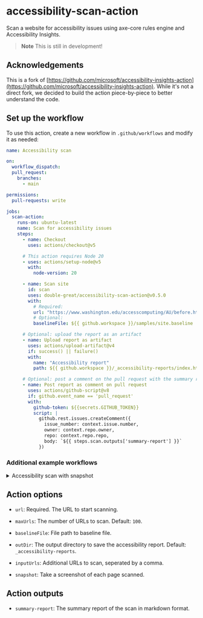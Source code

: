 # accessibility-scan-action

Scan a website for accessibility issues using axe-core rules engine and Accessibility Insights.

> **Note**
> This is still in development!

## Acknowledgements

This is a fork of [https://github.com/microsoft/accessibility-insights-action](https://github.com/microsoft/accessibility-insights-action). While it's not a direct fork, we decided to build the action piece-by-piece to better understand the code.

<!-- START GENERATED DOCUMENTATION -->

## Set up the workflow

To use this action, create a new workflow in `.github/workflows` and modify it as needed:

```yml
name: Accessibility scan

on:
  workflow_dispatch:
  pull_request:
    branches:
      - main

permissions:
  pull-requests: write

jobs:
  scan-action:
    runs-on: ubuntu-latest
    name: Scan for accessibility issues
    steps:
      - name: Checkout
        uses: actions/checkout@v5

      # This action requires Node 20
      - uses: actions/setup-node@v5
        with:
          node-version: 20

      - name: Scan site
        id: scan
        uses: double-great/accessibility-scan-action@v0.5.0
        with:
          # Required:
          url: "https://www.washington.edu/accesscomputing/AU/before.html"
          # Optional:
          baselineFile: ${{ github.workspace }}/samples/site.baseline

      # Optional: upload the report as an artifact
      - name: Upload report as artifact
        uses: actions/upload-artifact@v4
        if: success() || failure()
        with:
          name: "Accessibility report"
          path: ${{ github.workspace }}/_accessibility-reports/index.html

      # Optional: post a comment on the pull request with the summary report
      - name: Post report as comment on pull request
        uses: actions/github-script@v8
        if: github.event_name == 'pull_request'
        with:
          github-token: ${{secrets.GITHUB_TOKEN}}
          script: |
            github.rest.issues.createComment({
              issue_number: context.issue.number,
              owner: context.repo.owner,
              repo: context.repo.repo,
              body: `${{ steps.scan.outputs['summary-report'] }}`
            })
```

### Additional example workflows

<details>
<summary>Accessibility scan with snapshot</summary>

```yml
name: Accessibility scan with snapshot

on:
  workflow_dispatch:

jobs:
  scan-action:
    runs-on: macOS-latest
    name: Scan for accessibility issues
    steps:
      - name: Checkout
        uses: actions/checkout@v5

      - uses: actions/setup-node@v5
        with:
          node-version: 20

      - name: Scan site
        uses: double-great/accessibility-scan-action@v0.5.0
        with:
          url: "https://www.washington.edu/accesscomputing/AU/before.html"
          snapshot: true

      - name: Upload report and snapshots as artifact
        uses: actions/upload-artifact@v4
        if: success() || failure()
        with:
          name: "Accessibility report with snapshots"
          path: |
            ${{ github.workspace }}/_accessibility-reports/index.html
            ${{ github.workspace }}/_accessibility-reports/key_value_stores/scan-results/*.jpeg
```

</details>

## Action options

- `url`: Required. The URL to start scanning.

- `maxUrls`: The number of URLs to scan. Default: `100`.

- `baselineFile`: File path to baseline file.

- `outDir`: The output directory to save the accessibility report. Default: `_accessibility-reports`.

- `inputUrls`: Additional URLs to scan, seperated by a comma.

- `snapshot`: Take a screenshot of each page scanned.


## Action outputs

- `summary-report`: The summary report of the scan in markdown format.
<!-- END GENERATED DOCUMENTATION -->
